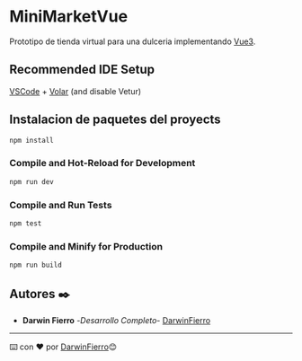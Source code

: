 # MiniMarketVue
Prototipo de tienda virtual para una dulceria implementando [Vue3](https://vuejs.org/guide/introduction.html).

## Recommended IDE Setup

[VSCode](https://code.visualstudio.com/) + [Volar](https://marketplace.visualstudio.com/items?itemName=Vue.volar) (and disable Vetur)

## Instalacion de paquetes del proyects

```sh
npm install
```

### Compile and Hot-Reload for Development

```sh
npm run dev
```

### Compile and Run Tests

```sh
npm test
```

### Compile and Minify for Production

```sh
npm run build
```

## Autores ✒️
* **Darwin Fierro**  -*Desarrollo Completo*- [DarwinFierro](https://github.com/DarwinFierro)
---
⌨️ con ❤️ por [DarwinFierro](hhttps://github.com/DarwinFierro)😊